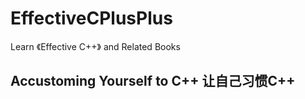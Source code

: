 # EffectiveCPlusPlus
Learn 《Effective C++》 and Related Books

## Accustoming Yourself to C++ 让自己习惯C++
